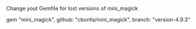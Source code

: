 Change yout Gemfile for lost versions of mini_magick

gem "mini_magick", github: "cbonfa/mini_magick", branch: "version-4.9.3"
